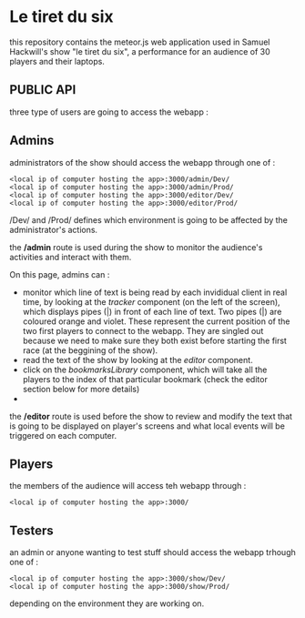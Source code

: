 # Le tiret du six

this repository contains the meteor.js web application used in Samuel Hackwill's show "le tiret du six", a performance for an audience of 30 players and their laptops.

## PUBLIC API

three type of users are going to access the webapp :

## Admins

administrators of the show should access the webapp through one of :

    <local ip of computer hosting the app>:3000/admin/Dev/
    <local ip of computer hosting the app>:3000/admin/Prod/
    <local ip of computer hosting the app>:3000/editor/Dev/
    <local ip of computer hosting the app>:3000/editor/Prod/

/Dev/ and /Prod/ defines which environment is going to be affected by the administrator's actions.

the **/admin** route is used during the show to monitor the audience's activities and interact with them.

On this page, admins can :
- monitor which line of text is being read by each invididual client in real time, by looking at the *tracker* component (on the left of the screen), which displays pipes (|) in front of each line of text. Two pipes (|) are coloured orange and violet. These represent the current position of the two first players to connect to the webapp. They are singled out because we need to make sure they both exist before starting the first race (at the beggining of the show).
- read the text of the show by looking at the *editor* component.
- click on the *bookmarksLibrary* component, which will take all the players to the index of that particular bookmark (check the editor section below for more details)
- 

the **/editor** route is used before the show to review and modify the text that is going to be displayed on player's screens and what local events will be triggered on each computer.

## Players

the members of the audience will access teh webapp through :

    <local ip of computer hosting the app>:3000/

## Testers

an admin or anyone wanting to test stuff should access the webapp trhough one of :

    <local ip of computer hosting the app>:3000/show/Dev/
    <local ip of computer hosting the app>:3000/show/Prod/

depending on the environment they are working on.

